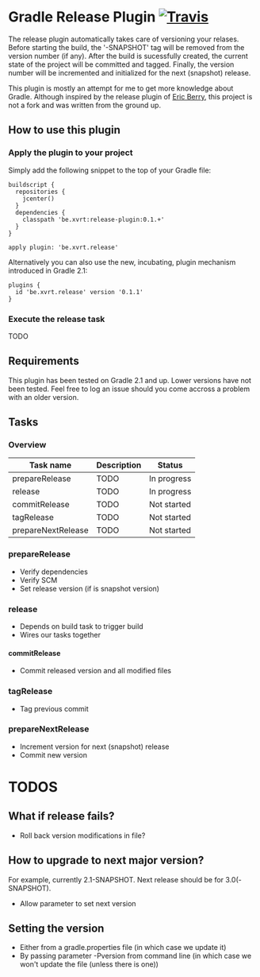 # Gradle Release Plugin [![Travis](https://travis-ci.org/XavierTalpe/gradle-release-plugin.svg?branch=master)](https://travis-ci.org/XavierTalpe/gradle-release-plugin)

The release plugin automatically takes care of versioning your relases. Before starting the build, the '-SNAPSHOT' tag  will be removed from the version number (if any). After the build is sucessfully created, the current state of the project will be committed and tagged. Finally, the version number will be incremented and initialized for the next (snapshot) release.

This plugin is mostly an attempt for me to get more knowledge about Gradle. Although inspired by the release plugin of [Eric Berry](https://github.com/townsfolk/gradle-release), this project is not a fork and was written from the ground up.

## How to use this plugin

### Apply the plugin to your project

Simply add the following snippet to the top of your Gradle file:
``` 
buildscript {
  repositories {
    jcenter()
  }
  dependencies {
    classpath 'be.xvrt:release-plugin:0.1.+'
  }
}

apply plugin: 'be.xvrt.release'
```

Alternatively you can also use the new, incubating, plugin mechanism introduced in Gradle 2.1:
```
plugins {
  id 'be.xvrt.release' version '0.1.1'
}
```

### Execute the release task

TODO

## Requirements

This plugin has been tested on Gradle 2.1 and up. Lower versions have not been tested. Feel free to log an issue should you come accross a problem with an older version.


## Tasks

### Overview

Task name | Description | Status
--- | --- | ---
prepareRelease | TODO | In progress
release | TODO | In progress
commitRelease | TODO | Not started
tagRelease | TODO | Not started
prepareNextRelease | TODO | Not started

### prepareRelease
- Verify dependencies
- Verify SCM
- Set release version (if is snapshot version)

### release
- Depends on build task to trigger build
- Wires our tasks together

#### commitRelease
- Commit released version and all modified files

### tagRelease
- Tag previous commit

### prepareNextRelease
- Increment version for next (snapshot) release
- Commit new version

# TODOS
## What if release fails?
- Roll back version modifications in file?

## How to upgrade to next major version?
For example, currently 2.1-SNAPSHOT. Next release should be for 3.0(-SNAPSHOT).
- Allow parameter to set next version

## Setting the version
- Either from a gradle.properties file (in which case we update it)
- By passing parameter -Pversion from command line (in which case we won't update the file (unless there is one))
